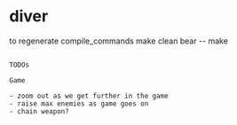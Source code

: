 # diver


to regenerate compile_commands 
make clean
bear -- make 

```

TODOs

Game 

- zoom out as we get further in the game
- raise max enemies as game goes on
- chain weapon? 


```



